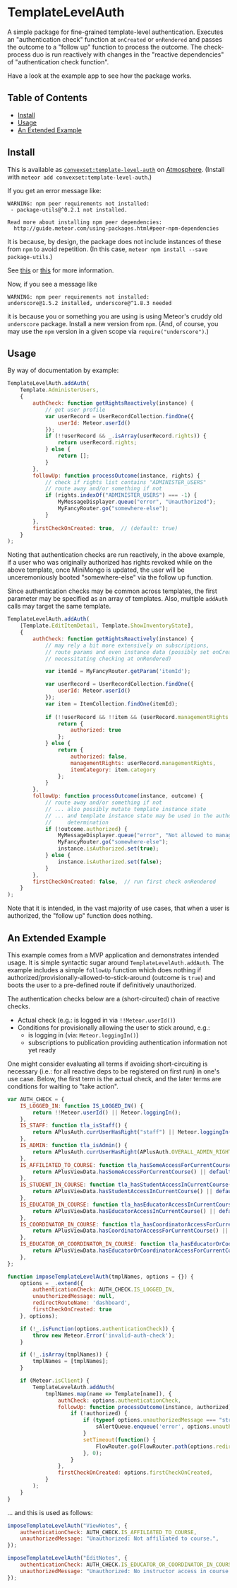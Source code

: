 # TemplateLevelAuth

A simple package for fine-grained template-level authentication. Executes an "authentication check" function at `onCreated` or `onRendered` and passes the outcome to a "follow up" function to process the outcome. The check-process duo is run reactively with changes in the "reactive dependencies" of "authentication check function".

Have a look at the example app to see how the package works.

## Table of Contents

- [Install](#install)
- [Usage](#usage)
- [An Extended Example](#an-extended-example)

## Install

This is available as [`convexset:template-level-auth`](https://atmospherejs.com/convexset/template-level-auth) on [Atmosphere](https://atmospherejs.com/). (Install with `meteor add convexset:template-level-auth`.)

If you get an error message like:
```
WARNING: npm peer requirements not installed:
 - package-utils@^0.2.1 not installed.
          
Read more about installing npm peer dependencies:
  http://guide.meteor.com/using-packages.html#peer-npm-dependencies
```
It is because, by design, the package does not include instances of these from `npm` to avoid repetition. (In this case, `meteor npm install --save package-utils`.)

See [this](http://guide.meteor.com/using-packages.html#peer-npm-dependencies) or [this](https://atmospherejs.com/tmeasday/check-npm-versions) for more information.

Now, if you see a message like
```
WARNING: npm peer requirements not installed:
underscore@1.5.2 installed, underscore@^1.8.3 needed
```
it is because you or something you are using is using Meteor's cruddy old `underscore` package. Install a new version from `npm`. (And, of course, you may use the `npm` version in a given scope via `require("underscore")`.)


## Usage

By way of documentation by example:

```javascript
TemplateLevelAuth.addAuth(
    Template.AdministerUsers,
    {
        authCheck: function getRightsReactively(instance) {
            // get user profile
            var userRecord = UserRecordCollection.findOne({
                userId: Meteor.userId()
            });
            if (!!userRecord && _.isArray(userRecord.rights)) {
                return userRecord.rights;
            } else {
                return [];
            }
        },
        followUp: function processOutcome(instance, rights) {
            // check if rights list contains "ADMINISTER_USERS"
            // route away and/or something if not
            if (rights.indexOf("ADMINISTER_USERS") === -1) {
                MyMessageDisplayer.queue("error", "Unauthorized");
                MyFancyRouter.go("somewhere-else");
            }
        },
        firstCheckOnCreated: true,  // (default: true)
    }
);
```

Noting that authentication checks are run reactively, in the above example, if a user who was originally authorized has rights revoked while on the above template, once MiniMongo is updated, the user will be unceremoniously booted "somewhere-else" via the follow up function.

Since authentication checks may be common across templates, the first parameter may be specified as an array of templates. Also, multiple `addAuth` calls may target the same template.

```javascript
TemplateLevelAuth.addAuth(
    [Template.EditItemDetail, Template.ShowInventoryState],
    {
        authCheck: function getRightsReactively(instance) {
            // may rely a bit more extensively on subscriptions,
            // route params and even instance data (possibly set onCreated,
            // necessitating checking at onRendered)

            var itemId = MyFancyRouter.getParam('itemId');

            var userRecord = UserRecordCollection.findOne({
                userId: Meteor.userId()
            });
            var item = ItemCollection.findOne(itemId);
            
            if (!!userRecord && !!item && (userRecord.managementRights.indexOf(item.category) !== -1)) {
                return {
                    authorized: true
                };
            } else {
                return {
                    authorized: false,
                    managementRights: userRecord.managementRights,
                    itemCategory: item.category
                };
            }
        },
        followUp: function processOutcome(instance, outcome) {
            // route away and/or something if not
            // ... also possibly mutate template instance state
            // ... and template instance state may be used in the authorization
            //     determination
            if (!outcome.authorized) {
                MyMessageDisplayer.queue("error", "Not allowed to manage item.");
                MyFancyRouter.go("somewhere-else");
                instance.isAuthorized.set(true);
            } else {
                instance.isAuthorized.set(false);
            }
        },
        firstCheckOnCreated: false,  // run first check onRendered
    }
);
```

Note that it is intended, in the vast majority of use cases, that when a user is authorized, the "follow up" function does nothing.

## An Extended Example

This example comes from a MVP application and demonstrates intended usage. It is simple syntactic sugar around `TemplateLevelAuth.addAuth`. The example includes a simple `followUp` function which does nothing if authorized/provisionally-allowed-to-stick-around (outcome is `true`) and boots the user to a pre-defined route if definitively unauthorized.

The authentication checks below are a (short-circuited) chain of reactive checks.

 - Actual check (e.g.: is logged in via `!!Meteor.userId()`)
 - Conditions for provisionally allowing the user to stick around, e.g.:
   * is logging in (via: `Meteor.loggingIn()`)
   * subscriptions to publication providing authentication information not yet ready

One might consider evaluating all terms if avoiding short-circuiting is necessary (i.e.: for all reactive deps to be registered on first run) in one's use case. Below, the first term is the actual check, and the later terms are conditions for waiting to "take action".

```javascript
var AUTH_CHECK = {
    IS_LOGGED_IN: function IS_LOGGED_IN() {
        return !!Meteor.userId() || Meteor.loggingIn();
    },
    IS_STAFF: function tla_isStaff() {
        return APlusAuth.currUserHasRight("staff") || Meteor.loggingIn();
    },
    IS_ADMIN: function tla_isAdmin() {
        return APlusAuth.currUserHasRight(APlusAuth.OVERALL_ADMIN_RIGHTS) || Meteor.loggingIn();
    },
    IS_AFFILIATED_TO_COURSE: function tla_hasSomeAccessForCurrentCourse(instance) {
        return APlusViewData.hasSomeAccessForCurrentCourse() || defaultCoursePubNotReadyYet() || Meteor.loggingIn();
    },
    IS_STUDENT_IN_COURSE: function tla_hasStudentAccessInCurrentCourse(instance) {
        return APlusViewData.hasStudentAccessInCurrentCourse() || defaultCoursePubNotReadyYet() || Meteor.loggingIn();
    },
    IS_EDUCATOR_IN_COURSE: function tla_hasEducatorAccessInCurrentCourse(instance) {
        return APlusViewData.hasEducatorAccessInCurrentCourse() || defaultCoursePubNotReadyYet() || Meteor.loggingIn();
    },
    IS_COORDINATOR_IN_COURSE: function tla_hasCoordinatorAccessForCurrentCourse(instance) {
        return APlusViewData.hasCoordinatorAccessForCurrentCourse() || defaultCoursePubNotReadyYet() || Meteor.loggingIn();
    },
    IS_EDUCATOR_OR_COORDINATOR_IN_COURSE: function tla_hasEducatorOrCoordinatorAccessForCurrentCourse(instance) {
        return APlusViewData.hasEducatorOrCoordinatorAccessForCurrentCourse() || defaultCoursePubNotReadyYet() || Meteor.loggingIn();
    },
};

function imposeTemplateLevelAuth(tmplNames, options = {}) {
    options = _.extend({
        authenticationCheck: AUTH_CHECK.IS_LOGGED_IN,
        unauthorizedMessage: null,
        redirectRouteName: 'dashboard',
        firstCheckOnCreated: true
    }, options);

    if (!_.isFunction(options.authenticationCheck)) {
        throw new Meteor.Error('invalid-auth-check');
    }

    if (!_.isArray(tmplNames)) {
        tmplNames = [tmplNames];
    }

    if (Meteor.isClient) {
        TemplateLevelAuth.addAuth(
            tmplNames.map(name => Template[name]), {
                authCheck: options.authenticationCheck,
                followUp: function processOutcome(instance, authorized) {
                    if (!authorized) {
                        if (typeof options.unauthorizedMessage === "string") {
                            sAlertQueue.enqueue('error', options.unauthorizedMessage);
                        }
                        setTimeout(function() {
                            FlowRouter.go(FlowRouter.path(options.redirectRouteName));  
                        }, 0);
                    }
                },
                firstCheckOnCreated: options.firstCheckOnCreated,
            }
        );
    }
}
```

... and this is used as follows:
```javascript
imposeTemplateLevelAuth("ViewNotes", {
    authenticationCheck: AUTH_CHECK.IS_AFFILIATED_TO_COURSE,
    unauthorizedMessage: "Unauthorized: Not affiliated to course.",
});

imposeTemplateLevelAuth("EditNotes", {
    authenticationCheck: AUTH_CHECK.IS_EDUCATOR_OR_COORDINATOR_IN_COURSE,
    unauthorizedMessage: "Unauthorized: No instructor access in course.",
});
```
